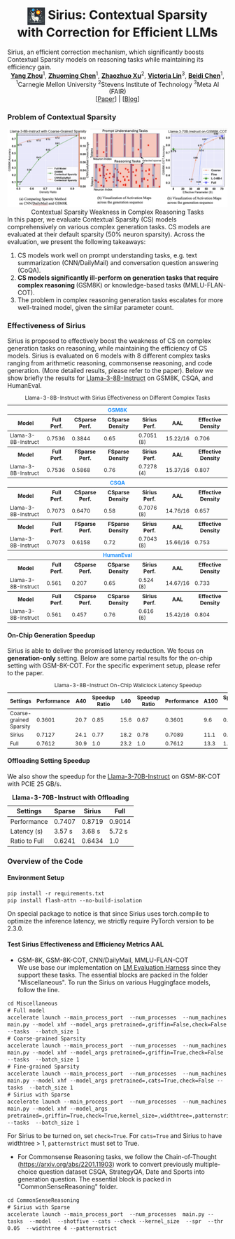 <div align="center">
<h1><img src="static/images/siriuslogo.png" height="40px" align="top"/> Sirius: Contextual Sparsity <br>with Correction for Efficient LLMs
</h1>
</div> 
Sirius, an efficient correction mechanism, which significantly boosts Contextual Sparsity models on reasoning tasks while maintaining its efficiency gain.
<div align="center">
<b><a href="https://github.com/YangZhou08">Yang Zhou</a></b><sup>1</sup>,
<b><a href="https://github.com/dreaming-panda">Zhuoming Chen</a></b><sup>1</sup>,
<b><a href="https://github.com/Ottovonxu">Zhaozhuo Xu</a></b><sup>2</sup>,
<b><a href="">Victoria Lin</a></b><sup>3</sup>,
<b><a href="https://github.com/keroro824">Beidi Chen</a></b><sup>1</sup>,
</div> 

<div align="center">
<sup>1</sup>Carnegie Mellon University
<sup>2</sup>Stevens Institute of Technology
<sup>3</sup>Meta AI (FAIR)
</div>

<div align="center">
[<a href="">Paper</a>] | [<a href="https://infini-ai-lab.github.io/Sirius/">Blog</a>]
</div>

<h3>Problem of Contextual Sparsity</h3> 
<div align="center">
<img src="static/images/probwebsite.png"/>
<figcaption>Contextual Sparsity Weakness in Complex Reasoning Tasks</figcaption> 
</div> 
In this paper, we evaluate Contextual Sparsity (CS) models comprehensively on various complex generation tasks. 
CS models are evaluated at their default sparsity (50% neuron sparsity). Across the evaluation, we present the following takeaways: 
<ol>
<li>CS models work well on prompt understanding tasks, e.g. text summarization (CNN/DailyMail) and conversation question answering (CoQA). </li>
<li><span style="font-weight: bold;">CS models significantly ill-perform on generation tasks that require complex reasoning </span> (GSM8K) or knowledge-based tasks (MMLU-FLAN-COT). </li>
<li>The problem in complex reasoning generation tasks escalates for more well-trained model, given the similar parameter count. </li>
</ol> 

<h3>Effectiveness of Sirius</h3> 
Sirius is proposed to effectively boost the weakness of CS on complex generation tasks on reasoning, while maintaining the efficiency of CS models. Sirius is evaluated on 6 models with 8 different complex tasks ranging from arithmetic reasoning, commonsense reasoning, and code generation. (More detailed results, please refer to the paper). Below we show briefly the results for <a href="meta-llama/Meta-Llama-3-8B-Instruct">Llama-3-8B-Instruct</a> on GSM8K, CSQA, and HumanEval. 
<table style="font-size: 12px">
                <caption>Llama-3-8B-Instruct with Sirius Effectiveness on Different Complex Tasks</caption>
                <thead>
                  <tr>
                    <th colspan="7" style="color: dodgerblue">GSM8K</th>
                  </tr>
                  <tr>
                    <th>Model</th>
                    <th>Full Perf.</th>
                    <th>CSparse Perf.</th>
                    <th>CSparse Density</th>
                    <th>Sirius Perf.</th>
                    <th>AAL</th>
                    <th>Effective Density</th>
                  </tr>
                </thead>
                <tbody>
                  <tr>
                    <td>Llama-3-8B-Instruct</td>
                    <td>0.7536</td>
                    <td>0.3844</td>
                    <td>0.65</td>
                    <td>0.7051 (8)</td>
                    <td>15.22/16</td>
                    <td>0.706</td>
                  </tr>
                  <tr>
                    <th>Model</th>
                    <th>Full Perf.</th>
                    <th>FSparse Perf.</th>
                    <th>FSparse Density</th>
                    <th>Sirius Perf.</th>
                    <th>AAL</th>
                    <th>Effective Density</th>
                  </tr>
                  <tr>
                    <td>Llama-3-8B-Instruct</td>
                    <td>0.7536</td>
                    <td>0.5868</td>
                    <td>0.76</td>
                    <td>0.7278 (4)</td>
                    <td>15.37/16</td>
                    <td>0.807</td>
                  </tr>
                  <tr>
                    <th colspan="7" style="color: dodgerblue">CSQA</th>
                  </tr>
                  <tr>
                    <th>Model</th>
                    <th>Full Perf.</th>
                    <th>CSparse Perf.</th>
                    <th>CSparse Density</th>
                    <th>Sirius Perf.</th>
                    <th>AAL</th>
                    <th>Effective Density</th>
                  </tr>
                  <tr>
                    <td>Llama-3-8B-Instruct</td>
                    <td>0.7073</td>
                    <td>0.6470</td>
                    <td>0.58</td>
                    <td>0.7076 (8)</td>
                    <td>14.76/16</td>
                    <td>0.657</td>
                  </tr>
                  <tr>
                    <th>Model</th>
                    <th>Full Perf.</th>
                    <th>FSparse Perf.</th>
                    <th>FSparse Density</th>
                    <th>Sirius Perf.</th>
                    <th>AAL</th>
                    <th>Effective Density</th>
                  </tr>
                  <tr>
                    <td>Llama-3-8B-Instruct</td>
                    <td>0.7073</td>
                    <td>0.6158</td>
                    <td>0.72</td>
                    <td>0.7043 (8)</td>
                    <td>15.66/16</td>
                    <td>0.753</td>
                  </tr>
                  <tr>
                    <th colspan="7" style="color: dodgerblue">HumanEval</th>
                  </tr>
                  <tr>
                    <th>Model</th>
                    <th>Full Perf.</th>
                    <th>CSparse Perf.</th>
                    <th>CSparse Density</th>
                    <th>Sirius Perf.</th>
                    <th>AAL</th>
                    <th>Effective Density</th>
                  </tr>
                  <tr>
                    <td>Llama-3-8B-Instruct</td>
                    <td>0.561</td>
                    <td>0.207</td>
                    <td>0.65</td>
                    <td>0.524 (8)</td>
                    <td>14.67/16</td>
                    <td>0.733</td>
                  </tr>
                  <tr>
                    <th>Model</th>
                    <th>Full Perf.</th>
                    <th>CSparse Perf.</th>
                    <th>CSparse Density</th>
                    <th>Sirius Perf.</th>
                    <th>AAL</th>
                    <th>Effective Density</th>
                  </tr>
                  <tr>
                    <td>Llama-3-8B-Instruct</td>
                    <td>0.561</td>
                    <td>0.457</td>
                    <td>0.76</td>
                    <td>0.616 (6)</td>
                    <td>15.42/16</td>
                    <td>0.804</td>
                  </tr>
                </tbody>
</table> 

<h4>On-Chip Generation Speedup</h4>
Sirius is able to deliver the promised latency reduction. We focus on <span style="font-weight: bold">generation-only</span> setting. Below are some partial results for the on-chip setting with GSM-8K-COT. For the specific experiment setup, please refer to the paper. 
<table style="font-size: 12px">
                <caption>Llama-3-8B-Instruct On-Chip Wallclock Latency Speedup</caption>
                <thead>
                    <tr>
                        <th>Settings</th>
                        <th>Performance</th>
                        <th>A40</th>
                        <th>Speedup Ratio</th>
                        <th>L40</th>
                        <th>Speedup Ratio</th>
                        <th>Performance</th>
                        <th>A100</th>
                        <th>Speedup Ratio</th>
                    </tr>
                </thead>
                <tbody>
                    <tr>
                        <td>Coarse-grained Sparsity</td>
                        <td>0.3601</td>
                        <td>20.7</td>
                        <td>0.85</td>
                        <td>15.6</td>
                        <td>0.67</td>
                        <td>0.3601</td>
                        <td>9.6</td>
                        <td>0.72</td>
                    </tr>
                    <tr>
                        <td>Sirius</td>
                        <td>0.7127</td>
                        <td>24.1</td>
                        <td>0.77</td>
                        <td>18.2</td>
                        <td>0.78</td>
                        <td>0.7089</td>
                        <td>11.1</td>
                        <td>0.83</td>
                    </tr>
                    <tr>
                        <td>Full</td>
                        <td>0.7612</td>
                        <td>30.9</td>
                        <td>1.0</td>
                        <td>23.2</td>
                        <td>1.0</td>
                        <td>0.7612</td>
                        <td>13.3</td>
                        <td>1.0</td>
                    </tr>
                </tbody>
            </table>

<h4>Offloading Setting Speedup</h4> 
We also show the speedup for the <a href="meta-llama/Meta-Llama-3-70B-Instruct">Llama-3-70B-Instruct</a> on GSM-8K-COT with PCIE 25 GB/s. 
<div align="center">
<table>
                        <caption style="font-weight: bold; margin-bottom: 10px;">Llama-3-70B-Instruct with Offloading</caption>
                        <thead>
                            <tr>
                                <th>Settings</th>
                                <th>Sparse</th>
                                <th>Sirius</th>
                                <th>Full</th>
                            </tr>
                        </thead>
                        <tbody>
                            <tr>
                                <td>Performance</td>
                                <td>0.7407</td>
                                <td>0.8719</td>
                                <td>0.9014</td>
                            </tr>
                            <tr>
                                <td>Latency (s)</td>
                                <td>3.57 s</td>
                                <td>3.68 s</td>
                                <td>5.72 s</td>
                            </tr>
                            <tr>
                                <td>Ratio to Full</td>
                                <td>0.6241</td>
                                <td>0.6434</td>
                                <td>1.0</td>
                            </tr>
                        </tbody>
                    </table>
                    </div> 

<h3>Overview of the Code</h3> 
<h4>Environment Setup</h4> 
<pre>
<code>pip install -r requirements.txt 
pip install flash-attn --no-build-isolation </code> 
</pre>
On special package to notice is that since Sirius uses torch.compile to optimize the inference latency, we strictly require PyTorch version to be 2.3.0. 

<h4>Test Sirius Effectiveness and Efficiency Metrics AAL</h4> 

* GSM-8K, GSM-8K-COT, CNN/DailyMail, MMLU-FLAN-COT<br>
We use base our implementation on <a href="https://github.com/EleutherAI/lm-evaluation-harness">LM Evaluation Harness</a> since they support these tasks. The essential blocks are packed in the folder "Miscellaneous". To run the Sirius on various Huggingface models, follow the line. 
<pre>
<code>cd Miscellaneous 
# Full model 
accelerate launch --main_process_port <main_port> --num_processes <num_procs> --num_machines <num_node> main.py --model xhf --model_args pretrained=<huggingface-token-model>,griffin=False,check=False --tasks <tasks_name> --batch_size 1 
# Coarse-grained Sparsity 
accelerate launch --main_process_port <main_port> --num_processes <num_procs> --num_machines <num_node> main.py --model xhf --model_args pretrained=<huggingface-token-model>,griffin=True,check=False --tasks <task_name> --batch_size 1 
# Fine-grained Sparsity 
accelerate launch --main_process_port <main_port> --num_processes <num_procs> --num_machines <num_node> main.py --model xhf --model_args pretrained=<huggingface-token-model>,cats=True,check=False --tasks <task_name> --batch_size 1
# Sirius with Sparse 
accelerate launch --main_process_port <main_port> --num_processes <num_procs> --num_machines <num_node> main.py --model xhf --model_args pretrained=<huggingface-token-model>,griffin=True,check=True,kernel_size=<kernel_size>,widthtree=<width_tree>,patternstrict=True,thr=0.1 --tasks <task_name> --batch_size 1 </code>
</pre> 
For Sirius to be turned on, set <code>check=True</code>. For <code>cats=True</code> and Sirius to have widthtree > 1, <code>patternstrict</code> must set to True. 

* For Commonsense Reasoning tasks, we follow the Chain-of-Thought (https://arxiv.org/abs/2201.11903) work to convert previously multiple-choice question dataset CSQA, StrategyQA, Date and Sports into generation question. The essential block is packed in "CommonSenseReasoning" folder. 
<pre>
<code>cd CommonSenseReasoning
# Sirius with Sparse 
accelerate launch --main_process_port <main_port> --num_processes <num_proc> main.py --tasks <task_name> --model <huggingface_token> --shotfive --cats --check --kernel_size <kernel_size> --spr  --thr 0.05  --widthtree 4 --patternstrict 

